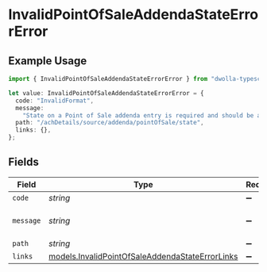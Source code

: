 # InvalidPointOfSaleAddendaStateErrorError

## Example Usage

```typescript
import { InvalidPointOfSaleAddendaStateErrorError } from "dwolla-typescript/models";

let value: InvalidPointOfSaleAddendaStateErrorError = {
  code: "InvalidFormat",
  message:
    "State on a Point of Sale addenda entry is required and should be a valid 2-letter abbreviation.",
  path: "/achDetails/source/addenda/pointOfSale/state",
  links: {},
};
```

## Fields

| Field                                                                                                    | Type                                                                                                     | Required                                                                                                 | Description                                                                                              | Example                                                                                                  |
| -------------------------------------------------------------------------------------------------------- | -------------------------------------------------------------------------------------------------------- | -------------------------------------------------------------------------------------------------------- | -------------------------------------------------------------------------------------------------------- | -------------------------------------------------------------------------------------------------------- |
| `code`                                                                                                   | *string*                                                                                                 | :heavy_minus_sign:                                                                                       | N/A                                                                                                      | InvalidFormat                                                                                            |
| `message`                                                                                                | *string*                                                                                                 | :heavy_minus_sign:                                                                                       | N/A                                                                                                      | State on a Point of Sale addenda entry is required and should be a valid 2-letter abbreviation.          |
| `path`                                                                                                   | *string*                                                                                                 | :heavy_minus_sign:                                                                                       | N/A                                                                                                      | /achDetails/source/addenda/pointOfSale/state                                                             |
| `links`                                                                                                  | [models.InvalidPointOfSaleAddendaStateErrorLinks](../models/invalidpointofsaleaddendastateerrorlinks.md) | :heavy_minus_sign:                                                                                       | N/A                                                                                                      | {}                                                                                                       |